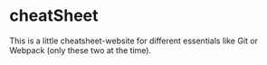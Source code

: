 # cheatSheet
This is a little cheatsheet-website for different essentials like Git or Webpack (only these two at the time).
